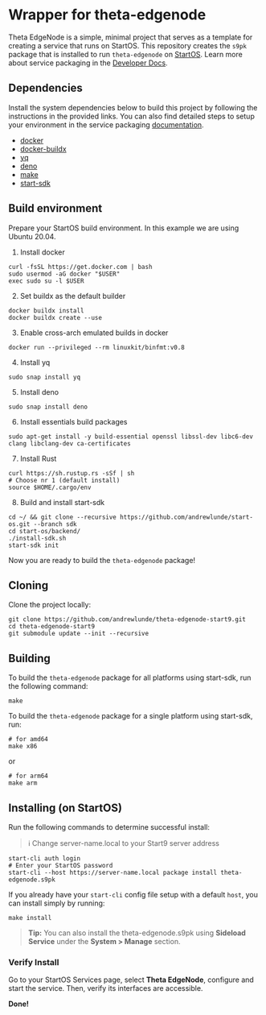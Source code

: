 # Wrapper for theta-edgenode

Theta EdgeNode is a simple, minimal project that serves as a template for creating a service that runs on StartOS. This repository creates the `s9pk` package that is installed to run `theta-edgenode` on [StartOS](https://github.com/andrewlunde/start-os/). Learn more about service packaging in the [Developer Docs](https://start9.com/latest/developer-docs/).

## Dependencies

Install the system dependencies below to build this project by following the instructions in the provided links. You can also find detailed steps to setup your environment in the service packaging [documentation](https://github.com/andrewlunde/service-pipeline#development-environment).

- [docker](https://docs.docker.com/get-docker)
- [docker-buildx](https://docs.docker.com/buildx/working-with-buildx/)
- [yq](https://mikefarah.gitbook.io/yq)
- [deno](https://deno.land/)
- [make](https://www.gnu.org/software/make/)
- [start-sdk](https://github.com/andrewlunde/start-os/tree/master/backend)

## Build environment
Prepare your StartOS build environment. In this example we are using Ubuntu 20.04.
1. Install docker
```
curl -fsSL https://get.docker.com | bash
sudo usermod -aG docker "$USER"
exec sudo su -l $USER
```
2. Set buildx as the default builder
```
docker buildx install
docker buildx create --use
```
3. Enable cross-arch emulated builds in docker
```
docker run --privileged --rm linuxkit/binfmt:v0.8
```
4. Install yq
```
sudo snap install yq
```
5. Install deno
```
sudo snap install deno
```
6. Install essentials build packages
```
sudo apt-get install -y build-essential openssl libssl-dev libc6-dev clang libclang-dev ca-certificates
```
7. Install Rust
```
curl https://sh.rustup.rs -sSf | sh
# Choose nr 1 (default install)
source $HOME/.cargo/env
```
8. Build and install start-sdk
```
cd ~/ && git clone --recursive https://github.com/andrewlunde/start-os.git --branch sdk
cd start-os/backend/
./install-sdk.sh
start-sdk init
```
Now you are ready to build the `theta-edgenode` package!

## Cloning

Clone the project locally:

```
git clone https://github.com/andrewlunde/theta-edgenode-start9.git
cd theta-edgenode-start9
git submodule update --init --recursive
```

## Building

To build the `theta-edgenode` package for all platforms using start-sdk, run the following command:

```
make
```

To build the `theta-edgenode` package for a single platform using start-sdk, run:

```
# for amd64
make x86
```
or
```
# for arm64
make arm
```

## Installing (on StartOS)

Run the following commands to determine successful install:
> :information_source: Change server-name.local to your Start9 server address

```
start-cli auth login
# Enter your StartOS password
start-cli --host https://server-name.local package install theta-edgenode.s9pk
```

If you already have your `start-cli` config file setup with a default `host`, you can install simply by running:

```
make install
```

> **Tip:** You can also install the theta-edgenode.s9pk using **Sideload Service** under the **System > Manage** section.

### Verify Install

Go to your StartOS Services page, select **Theta EdgeNode**, configure and start the service. Then, verify its interfaces are accessible.

**Done!** 

